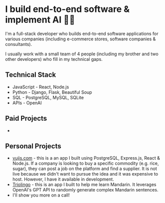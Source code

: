 <link rel="stylesheet" type="text/css" href="./index.css">

<h1>I build end-to-end software & implement AI 🦾🦿</h1>

<p>I'm a full-stack developer who builds end-to-end software applications for various companies (including e-commerce stores, software companies & consultants).</p>
<p>I usually work with a small team of 4 people (including my brother and two other developers) who fill in my technical gaps.</p>

<h2>Technical Stack</h2>

<ul>
  <li>JavaScript - React, Node.js</li>
  <li>Python - Django, Flask, Beautiful Soup</li>
  <li>SQL - PostgreSQL, MySQL, SQLite</li>
  <li>APIs - OpenAI</li>
</ul>

<h2>Paid Projects</h2>

<ul>
  <li></li>
</ul>

<h2>Personal Projects</h2>

<ul>
  <li><a href='https://vujis.com' target="_blank">vujis.com</a> - this is a an app I built using PostgreSQL, Express.js, React & Node.js. If a company is looking to buy a specific commodity (e.g. rice, sugar), they can post a job on the platform and find a supplier. It is not live because we didn't want to pursue the idea and it was expensive to host. However, I have it available in development.</li>
  <li><a href='https://triolingo-co-uk-3c93ad00e464.herokuapp.com/'>Triolingo</a> - this is an app I built to help me learn Mandarin. It leverages OpenAI's GPT API to randomly generate complex Mandarin sentences.</li>
  <li>I'll show you more on a call!</li>
</ul>
